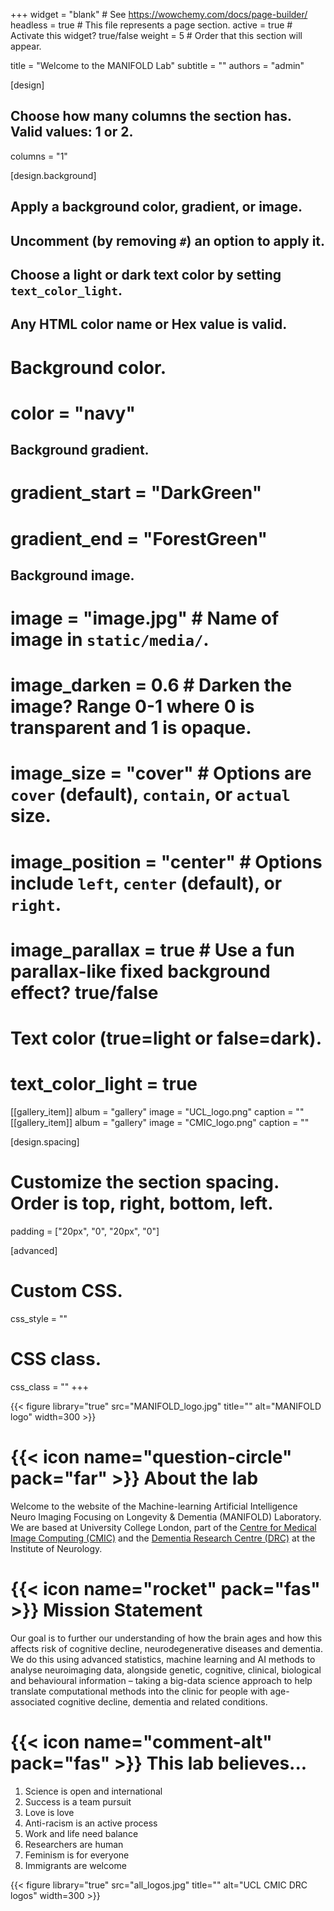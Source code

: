 +++
widget = "blank"  # See https://wowchemy.com/docs/page-builder/
headless = true  # This file represents a page section.
active = true  # Activate this widget? true/false
weight = 5  # Order that this section will appear.

title = "Welcome to the MANIFOLD Lab"
subtitle = ""
authors = "admin"

[design]
  ## Choose how many columns the section has. Valid values: 1 or 2.
  columns = "1"

[design.background]
  ## Apply a background color, gradient, or image.
  ##   Uncomment (by removing `#`) an option to apply it.
  ##   Choose a light or dark text color by setting `text_color_light`.
  ##   Any HTML color name or Hex value is valid.

  # Background color.
  # color = "navy"
  
  ## Background gradient.
#  gradient_start = "DarkGreen"
#  gradient_end = "ForestGreen"
 
  ## Background image.
  # image = "image.jpg"  # Name of image in `static/media/`.
  # image_darken = 0.6  # Darken the image? Range 0-1 where 0 is transparent and 1 is opaque.
  # image_size = "cover"  #  Options are `cover` (default), `contain`, or `actual` size.
  # image_position = "center"  # Options include `left`, `center` (default), or `right`.
  # image_parallax = true  # Use a fun parallax-like fixed background effect? true/false
  
  # Text color (true=light or false=dark).
  # text_color_light = true

[[gallery_item]]
  album = "gallery"
  image = "UCL_logo.png"
  caption = ""
 [[gallery_item]]
  album = "gallery"
  image = "CMIC_logo.png"
  caption = ""

[design.spacing]
  # Customize the section spacing. Order is top, right, bottom, left.
  padding = ["20px", "0", "20px", "0"]

[advanced]
 # Custom CSS. 
 css_style = ""
 
 # CSS class.
 css_class = ""
+++

{{< figure library="true" src="MANIFOLD_logo.jpg" title="" alt="MANIFOLD logo" width=300 >}}

# {{< icon name="question-circle" pack="far" >}} About the lab
Welcome to the website of the Machine-learning Artificial Intelligence Neuro Imaging Focusing on Longevity & Dementia (MANIFOLD) Laboratory. We are based at University College London, part of the [Centre for Medical Image Computing (CMIC)](https://www.ucl.ac.uk/medical-image-computing/) and the [Dementia Research Centre (DRC)](https://www.ucl.ac.uk/drc/) at the Institute of Neurology.

# {{< icon name="rocket" pack="fas" >}} Mission Statement
Our goal is to further our understanding of how the brain ages and how this affects risk of cognitive decline, neurodegenerative diseases and dementia. We do this using advanced statistics, machine learning and AI methods to analyse neuroimaging data, alongside genetic, cognitive, clinical, biological and behavioural information – taking a big-data science approach to help translate computational methods into the clinic for people with age-associated cognitive decline, dementia and related conditions. 

# {{< icon name="comment-alt" pack="fas" >}} This lab believes... 

1. Science is open and international
2. Success is a team pursuit
3. Love is love
4. Anti-racism is an active process
5. Work and life need balance
6. Researchers are human
7. Feminism is for everyone
8. Immigrants are welcome

{{< figure library="true" src="all_logos.jpg" title="" alt="UCL CMIC DRC logos" width=300 >}}

